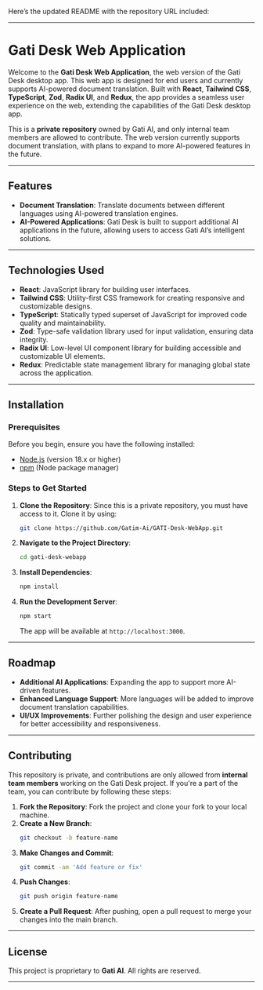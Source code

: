 Here’s the updated README with the repository URL included:

---

# Gati Desk Web Application

Welcome to the **Gati Desk Web Application**, the web version of the Gati Desk desktop app. This web app is designed for end users and currently supports AI-powered document translation. Built with **React**, **Tailwind CSS**, **TypeScript**, **Zod**, **Radix UI**, and **Redux**, the app provides a seamless user experience on the web, extending the capabilities of the Gati Desk desktop app.

This is a **private repository** owned by Gati AI, and only internal team members are allowed to contribute. The web version currently supports document translation, with plans to expand to more AI-powered features in the future.

---

## Features

- **Document Translation**: Translate documents between different languages using AI-powered translation engines.
- **AI-Powered Applications**: Gati Desk is built to support additional AI applications in the future, allowing users to access Gati AI’s intelligent solutions.

---

## Technologies Used

- **React**: JavaScript library for building user interfaces.
- **Tailwind CSS**: Utility-first CSS framework for creating responsive and customizable designs.
- **TypeScript**: Statically typed superset of JavaScript for improved code quality and maintainability.
- **Zod**: Type-safe validation library used for input validation, ensuring data integrity.
- **Radix UI**: Low-level UI component library for building accessible and customizable UI elements.
- **Redux**: Predictable state management library for managing global state across the application.

---

## Installation

### Prerequisites

Before you begin, ensure you have the following installed:
- [Node.js](https://nodejs.org/) (version 18.x or higher)
- [npm](https://www.npmjs.com/) (Node package manager)

### Steps to Get Started

1. **Clone the Repository**:
   Since this is a private repository, you must have access to it. Clone it by using:
   ```bash
   git clone https://github.com/Gatim-Ai/GATI-Desk-WebApp.git
   ```

2. **Navigate to the Project Directory**:
   ```bash
   cd gati-desk-webapp
   ```

3. **Install Dependencies**:
   ```bash
   npm install
   ```

4. **Run the Development Server**:
   ```bash
   npm start
   ```
   The app will be available at `http://localhost:3000`.

---

## Roadmap

- **Additional AI Applications**: Expanding the app to support more AI-driven features.
- **Enhanced Language Support**: More languages will be added to improve document translation capabilities.
- **UI/UX Improvements**: Further polishing the design and user experience for better accessibility and responsiveness.

---

## Contributing

This repository is private, and contributions are only allowed from **internal team members** working on the Gati Desk project. If you're a part of the team, you can contribute by following these steps:

1. **Fork the Repository**: Fork the project and clone your fork to your local machine.
2. **Create a New Branch**:
   ```bash
   git checkout -b feature-name
   ```
3. **Make Changes and Commit**:
   ```bash
   git commit -am 'Add feature or fix'
   ```
4. **Push Changes**:
   ```bash
   git push origin feature-name
   ```
5. **Create a Pull Request**: After pushing, open a pull request to merge your changes into the main branch.

---

## License

This project is proprietary to **Gati AI**. All rights are reserved.

---
